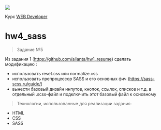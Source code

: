 <a href="http://levelp.ru/"><img src="https://cdn.saas-support.com/uploaded/chat_widgets/2715/logo.png?1538915539615" class="ws-chat-logo-img"></a>

Курс <a href="http://levelp.ru/courses/veb-tekhnologii/web-developer/">WEB Developer</a>


# hw4_sass

> Задание №5


Из задания 1 (https://github.com/alianta/hw1_resume) сделать модификацию :
- использовать reset.css или normalize.css
- использовать препроцессор SASS и его основных фич (https://sass-scss.ru/guide/)
- вынести базовый дизайн инпутов, кнопок, ссылок, списков и т.д. в отдельный .scss-файл и подключить этот базовый файл к основному

> Технологии, использованные для реализации задания:

- HTML
- CSS
- SASS
